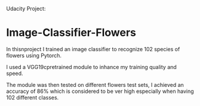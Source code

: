 Udacity Project:

# Image-Classifier-Flowers

In thisnproject I trained an image classifier to recognize 102 species of flowers using Pytorch.

I used a VGG19cpretrained module to inhance my training quality and speed.

The module was then tested on different flowers test sets, I achieved an accuracy of 86% which is considered to be ver high especially when having 102 different classes.

